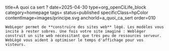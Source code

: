 title=A quoi ca sert ? 
date=2025-04-30
type=org_openCiLife_block
category=homepage
tags=
status=published
specificClass=hpColor
contentImage=images/principe.svg
anchorId=a_quoi_ca_sert
order=010
~~~~~~
WebLeger permet de **construire des sites web** lègé. Les modèles vous incite à rester sobres. Une fois votre site imaginé : Weblèger construit un site web nécéssitant que très peu de ressources serveur. WebLègé vous aident à optimiser le temps d'affichage pour vos visteurs.